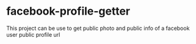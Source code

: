 facebook-profile-getter
=======================

This project can be use to get public photo and public info of a facebook user public profile url